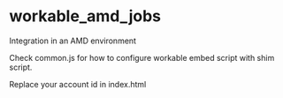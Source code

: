 workable_amd_jobs
=================

Integration in an AMD environment

Check common.js for how to configure workable embed script with shim script.

Replace your account id in index.html
